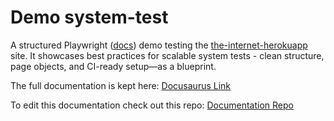 # Demo system-test

A structured Playwright ([docs](https://playwright.dev/java/)) demo testing the [the-internet-herokuapp](https://the-internet.herokuapp.com/) site. It showcases best practices for scalable system tests - clean structure, page objects, and CI-ready setup—as a blueprint.

The full documentation is kept here: [Docusaurus Link](https://agile-software-engineering-25.github.io/documentation/docs/intro)

To edit this documentation check out this repo: [Documentation Repo](https://github.com/Agile-Software-Engineering-25/documentation)

